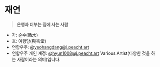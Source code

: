 # 재연
> **은행과 더부는 집에 사는 사람**
* 자: 순수(循水)
* 호: 여행당(與杏堂)
* 연합우주: [@yeohangdang@i.peacht.art](https://i.peacht.art/@yeohangdang)
* 연합우주 개인 계정: [@hyun1008@i.peacht.art](https://i.peacht.art/@hyun1008)
Various Artist(다양한 것을 하는 사람이라는 의미)입니다.